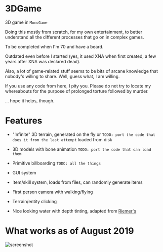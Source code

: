 # 3DGame
3D game in ``MonoGame``

Doing this mostly from scratch, for my own entertainment, to better understand all the different processes that go on in complex games.

To be completed when I'm 70 and have a beard.

Outdated even before I started (yes, it used XNA when first created, a few years after XNA was declared dead).

Also, a lot of game-related stuff seems to be bits of arcane knowledge that nobody's willing to share. Well, guess what, I am willing. 

If you use any code from here, I pity you. Please do not try to locate my whereabouts for the purpose of prolonged torture followed by murder.

... hope it helps, though.

# Features

* "Infinite" 3D terrain, generated on the fly or ``TODO: port the code that does it from the last attempt`` loaded from disk

* 3D models with bone animation ``TODO: port the code that can load them``

* Primitive billboarding ``TODO: all the things``

* GUI system 

* Item/skill system, loads from files, can randomly generate items

* First person camera with walking/flying

* Terrain/entity clicking

* Nice looking water with depth tinting, adapted from [Riemer's](http://www.riemers.net/eng/Tutorials/XNA/Csharp/Series4/The_water_technique.php)



# What works as of August 2019

![screenshot](https://raw.githubusercontent.com/htmlcoderexe/3DGame/Entity/Player/201908020329411.png)
